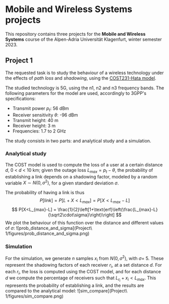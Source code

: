 # Mobile and Wireless Systems projects

This repository contains three projects for the **Mobile and Wireless Systems** course of the Alpen-Adria Universität Klagenfurt, winter semester 2023.

## Project 1

The requested task is to study the behaviour of a wireless technology under the effects of *path loss* and *shadowing*, using the [COST231-Hata model](https://en.wikipedia.org/wiki/COST_Hata_model).

The studied technology is 5G, using the n1, n2 and n3 frequency bands.
The following parameters for the model are used, accordingly to 3GPP's specifications:
- Transmit power $p_t$: 56 dBm
- Receiver sensitivity $\theta$: -96 dBm
- Transmit height: 40 m
- Receiver height: 3 m
- Frequencies: 1.7 to 2 GHz

The study consists in two parts: and analytical study and a simulation.

### Analytical study

The COST model is used to compute the loss of a user at a certain distance $d$, 0 < $d$ < 10 km; given the outage loss $L_{max} = p_t - \theta$, the probability of establishing a link depends on a shadowing factor, modeled by a random variable $X \sim N(0,\sigma^2)$, for a given standard deviation $\sigma$.

The probability of having a link is thus
$$
P[link] = P[L+X < L_{max}] = P[X < L_{max}-L]
$$
$$
P[X<L_{max}-L] = \frac{1}{2}\left[1+\text{erf}\left(\frac{L_{max}-L}{\sqrt2\cdot\sigma}\right)\right]
$$
We plot the behaviour of this function over the distance and different values of $\sigma$:
![prob_distance_and_sigma](Project\ 1/figures/prob_distance_and_sigma.png)

### Simulation

For the simulation, we generate $n$ samples $x_i$ from $N(0,\sigma^2)$, with $\sigma=$ 5. These represent the shadowing factors of each receiver $r_i$, at a set distance $d$. For each $r_i$, the loss is computed using the COST model, and for each distance $d$ we compute the percentage of receivers such that $L_{r_i}+x_{i} < L_{max}$. This represents the probability of establishing a link, and the results are compared to the analytical model:
![sim_compare](Project\ 1/figures/sim_compare.png)
